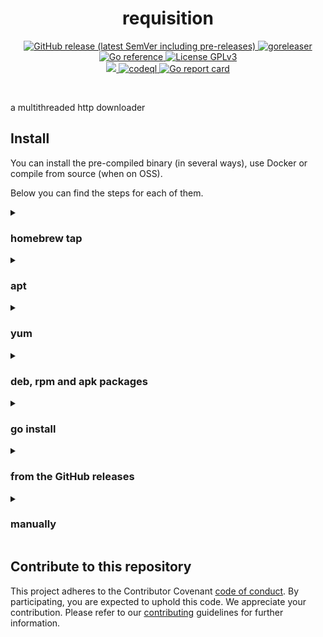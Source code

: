 <h1 align="center"> requisition</h1>

<p align="center">
  <a href="https://github.com/neggles/requisition/releases" rel="nofollow">
    <img alt="GitHub release (latest SemVer including pre-releases)" src="https://img.shields.io/github/v/release/neggles/requisition?include_prereleases">
  </a>

  <a href="https://github.com/neggles/requisition/actions/workflows/release.yaml" rel="nofollow">
    <img src="https://github.com/neggles/requisition/actions/workflows/release.yaml/badge.svg" alt="goreleaser" style="max-width:100%;">
  </a>

  <a href="https://pkg.go.dev/github.com/neggles/requisition" rel="nofollow">
    <img src="https://pkg.go.dev/badge/github.com/neggles/requisition.svg" alt="Go reference" style="max-width:100%;">
  </a>

  <a href="https://github.com/gojp/goreportcard/blob/master/LICENSE" rel="nofollow">
    <img src="https://img.shields.io/badge/license-GPLv3-blue.svg" alt="License GPLv3" style="max-width:100%;">
  </a>

  <br/>

  <a href="https://codecov.io/gh/neggles/requisition" >
    <img src="https://codecov.io/gh/neggles/requisition/branch/main/graph/badge.svg?token=CLP6KW4QLK"/>
  </a>

  <a href="https://github.com/neggles/requisition/actions/workflows/codeql.yaml" rel="nofollow">
    <img src="https://github.com/neggles/requisition/actions/workflows/codeql.yaml/badge.svg" alt="codeql" style="max-width:100%;">
  </a>

  <a href="https://goreportcard.com/report/github.com/neggles/requisition" rel="nofollow">
    <img src="https://goreportcard.com/badge/github.com/neggles/requisition" alt="Go report card" style="max-width:100%;">
  </a>
</p>
<br/>

a multithreaded http downloader


## Install

You can install the pre-compiled binary (in several ways), use Docker or compile from source (when on OSS).

Below you can find the steps for each of them.

<details>
  <summary><h3>homebrew tap</h3></summary>

```bash
brew install neggles/tap/requisition
```

</details>

<details>
  <summary><h3>apt</h3></summary>

```bash
echo 'deb [trusted=yes] https://apt.fury.io/neggles/ /' | sudo tee /etc/apt/sources.list.d/neggles.list
sudo apt update
sudo apt install requisition
```

</details>

<details>
  <summary><h3>yum</h3></summary>

```bash
echo '[neggles]
name=Gemfury neggles repository
baseurl=https://yum.fury.io/neggles/
enabled=1
gpgcheck=0' | sudo tee /etc/yum.repos.d/neggles.repo
sudo yum install goreleaser
```

</details>

<details>
  <summary><h3>deb, rpm and apk packages</h3></summary>
Download the .deb, .rpm or .apk packages from the [release page](https://github.com/neggles/requisition/releases) and install them with the appropriate tools.
</details>

<details>
  <summary><h3>go install</h3></summary>

```bash
go install github.com/neggles/requisition@latest
```

</details>

<details>
  <summary><h3>from the GitHub releases</h3></summary>

Download the pre-compiled binaries from the [release page](https://github.com/neggles/requisition/releases) page and copy them to the desired location.

```bash
$ VERSION=v1.0.0
$ OS=Linux
$ ARCH=x86_64
$ TAR_FILE=requisition_${OS}_${ARCH}.tar.gz
$ wget https://github.com/neggles/requisition/releases/download/${VERSION}/${TAR_FILE}
$ sudo tar xvf ${TAR_FILE} requisition -C /usr/local/bin
$ rm -f ${TAR_FILE}
```

</details>

<details>
  <summary><h3>manually</h3></summary>

```bash
$ git clone github.com/neggles/requisition
$ cd requisition
$ go generate ./...
$ go install
```

</details>

## Contribute to this repository

This project adheres to the Contributor Covenant [code of conduct](https://github.com/neggles/requisition/blob/main/.github/CODE_OF_CONDUCT.md).
By participating, you are expected to uphold this code. We appreciate your contribution.
Please refer to our [contributing](https://github.com/neggles/requisition/blob/main/.github/CONTRIBUTING.md) guidelines for further information.
